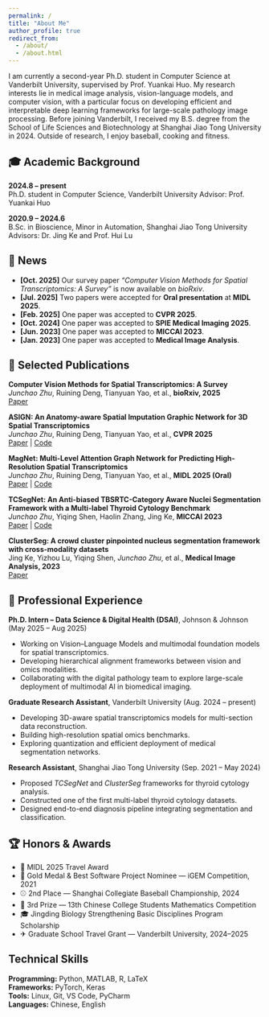 ```yaml
---
permalink: /
title: "About Me"
author_profile: true
redirect_from: 
  - /about/
  - /about.html
---
```

I am currently a second-year Ph.D. student in Computer Science at Vanderbilt University, supervised by Prof. Yuankai Huo.
My research interests lie in medical image analysis, vision-language models, and computer vision, with a particular focus on developing efficient and interpretable deep learning frameworks for large-scale pathology image processing.
Before joining Vanderbilt, I received my B.S. degree from the School of Life Sciences and Biotechnology at Shanghai Jiao Tong University in 2024.
Outside of research, I enjoy baseball, cooking and fitness.

## 🎓 Academic Background
**2024.8 – present**  
Ph.D. student in Computer Science, Vanderbilt University
Advisor: Prof. Yuankai Huo  

**2020.9 – 2024.6**  
B.Sc. in Bioscience, Minor in Automation, Shanghai Jiao Tong University  
Advisors: Dr. Jing Ke and Prof. Hui Lu


## 📰 News
- **[Oct. 2025]** Our survey paper *“Computer Vision Methods for Spatial Transcriptomics: A Survey”* is now available on *bioRxiv*.  
- **[Jul. 2025]** Two papers were accepted for **Oral presentation** at **MIDL 2025**.  
- **[Feb. 2025]** One paper was accepted to **CVPR 2025**.  
- **[Oct. 2024]** One paper was accepted to **SPIE Medical Imaging 2025**.  
- **[Jun. 2023]** One paper was accepted to **MICCAI 2023**.  
- **[Jan. 2023]** One paper was accepted to **Medical Image Analysis**.

## 📝 Selected Publications
**Computer Vision Methods for Spatial Transcriptomics: A Survey**  
*Junchao Zhu*, Ruining Deng, Tianyuan Yao, et al., **bioRxiv, 2025**   
[Paper](https://www.biorxiv.org/content/10.1101/2025.10.13.682148v1.full.pdf)

**ASIGN: An Anatomy-aware Spatial Imputation Graphic Network for 3D Spatial Transcriptomics**  
*Junchao Zhu*, Ruining Deng, Tianyuan Yao, et al., **CVPR 2025**  
[Paper](https://openaccess.thecvf.com/content/CVPR2025/html/Zhu_ASIGN_An_Anatomy-aware_Spatial_Imputation_Graphic_Network_for_3D_Spatial_CVPR_2025_paper.html) | [Code](https://github.com/hrlblab/ASIGN)

**MagNet: Multi-Level Attention Graph Network for Predicting High-Resolution Spatial Transcriptomics**  
*Junchao Zhu*, Ruining Deng, Tianyuan Yao, et al., **MIDL 2025 (Oral)**  
[Paper](https://arxiv.org/abs/2502.21011) | [Code](https://github.com/Junchao-Zhu/MagNet)

**TCSegNet: An Anti-biased TBSRTC-Category Aware Nuclei Segmentation Framework with a Multi-label Thyroid Cytology Benchmark**  
*Junchao Zhu*, Yiqing Shen, Haolin Zhang, Jing Ke, **MICCAI 2023**  
[Paper](https://link.springer.com/chapter/10.1007/978-3-031-43987-2_56) | [Code](https://github.com/Junchao-Zhu/TCSegNet)

**ClusterSeg: A crowd cluster pinpointed nucleus segmentation framework with cross-modality datasets**  
Jing Ke, Yizhou Lu, Yiqing Shen, *Junchao Zhu*, et al., **Medical Image Analysis, 2023**  
[Paper](https://www.sciencedirect.com/science/article/abs/pii/S1361841523000191)

## 💼 Professional Experience
**Ph.D. Intern – Data Science & Digital Health (DSAI)**, Johnson & Johnson (May 2025 – Aug 2025)  
- Working on Vision–Language Models and multimodal foundation models for spatial transcriptomics.  
- Developing hierarchical alignment frameworks between vision and omics modalities.  
- Collaborating with the digital pathology team to explore large-scale deployment of multimodal AI in biomedical imaging.

**Graduate Research Assistant**, Vanderbilt University (Aug. 2024 – present)  
- Developing 3D-aware spatial transcriptomics models for multi-section data reconstruction.  
- Building high-resolution spatial omics benchmarks.  
- Exploring quantization and efficient deployment of medical segmentation networks.

**Research Assistant**, Shanghai Jiao Tong University (Sep. 2021 – May 2024)  
- Proposed *TCSegNet* and *ClusterSeg* frameworks for thyroid cytology analysis.  
- Constructed one of the first multi-label thyroid cytology datasets.  
- Designed end-to-end diagnosis pipeline integrating segmentation and classification.

## 🏆 Honors & Awards
- 🧠 MIDL 2025 Travel Award  
- 🥇 Gold Medal & Best Software Project Nominee — iGEM Competition, 2021  
- ⚾ 2nd Place — Shanghai Collegiate Baseball Championship, 2024
- 🧮 3rd Prize — 13th Chinese College Students Mathematics Competition  
- 🎓 Jingding Biology Strengthening Basic Disciplines Program Scholarship  
- ✈ Graduate School Travel Grant — Vanderbilt University, 2024–2025

## Technical Skills
**Programming:** Python, MATLAB, R, LaTeX  
**Frameworks:** PyTorch, Keras  
**Tools:** Linux, Git, VS Code, PyCharm  
**Languages:** Chinese, English
